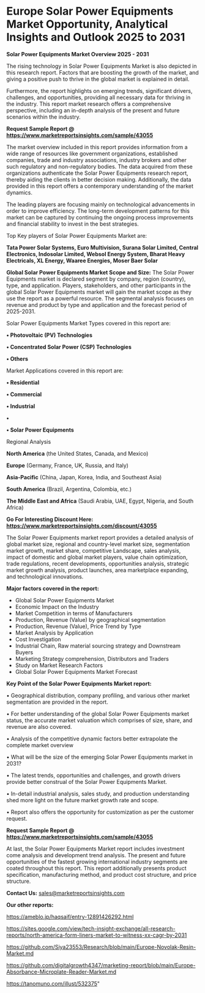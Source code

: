 # Europe Solar Power Equipments Market Opportunity, Analytical Insights and Outlook 2025 to 2031

<Strong> Solar Power Equipments Market Overview 2025 - 2031</strong>

The rising technology in Solar Power Equipments Market is also depicted in this research report. Factors that are boosting the growth of the market, and giving a positive push to thrive in the global market is explained in detail.

Furthermore, the report highlights on emerging trends, significant drivers, challenges, and opportunities, providing all necessary data for thriving in the industry. This report market research offers a comprehensive perspective, including an in-depth analysis of the present and future scenarios within the industry.

<strong>Request Sample Report @ <a href=https://www.marketreportsinsights.com/sample/43055>https://www.marketreportsinsights.com/sample/43055</a></strong>

The market overview included in this report provides information from a wide range of resources like government organizations, established companies, trade and industry associations, industry brokers and other such regulatory and non-regulatory bodies. The data acquired from these organizations authenticate the Solar Power Equipments research report, thereby aiding the clients in better decision making. Additionally, the data provided in this report offers a contemporary understanding of the market dynamics.

The leading players are focusing mainly on technological advancements in order to improve efficiency. The long-term development patterns for this market can be captured by continuing the ongoing process improvements and financial stability to invest in the best strategies.

Top Key players of Solar Power Equipments Market are:

<strong>Tata Power Solar Systems, Euro Multivision, Surana Solar Limited, Central Electronics, Indosolar Limited, Websol Energy System, Bharat Heavy Electricals, XL Energy, Waaree Energies, Moser Baer Solar</strong>

<strong><b>Global Solar Power Equipments Market Scope and Size:</b></strong>
The Solar Power Equipments market is declared segment by company, region (country), type, and application. Players, stakeholders, and other participants in the global Solar Power Equipments market will gain the market scope as they use the report as a powerful resource. The segmental analysis focuses on revenue and product by type and application and the forecast period of 2025-2031.

Solar Power Equipments Market Types covered in this report are:

<strong>•  Photovoltaic (PV) Technologies

•  Concentrated Solar Power (CSP) Technologies

•  Others</strong>

Market Applications covered in this report are:

<strong>•  Residential

•  Commercial

•  Industrial

•  

•  Solar Power Equipments</strong> 

Regional Analysis

<strong>North America</strong> (the United States, Canada, and Mexico)

<strong>Europe</strong> (Germany, France, UK, Russia, and Italy)

<strong>Asia-Pacific</strong> (China, Japan, Korea, India, and Southeast Asia)

<strong>South America</strong> (Brazil, Argentina, Colombia, etc.)

<strong>The Middle East and Africa</strong> (Saudi Arabia, UAE, Egypt, Nigeria, and South Africa)

<strong>Go For Interesting Discount Here: <a href=https://www.marketreportsinsights.com/discount/43055>https://www.marketreportsinsights.com/discount/43055</a></strong>

The Solar Power Equipments market report provides a detailed analysis of global market size, regional and country-level market size, segmentation market growth, market share, competitive Landscape, sales analysis, impact of domestic and global market players, value chain optimization, trade regulations, recent developments, opportunities analysis, strategic market growth analysis, product launches, area marketplace expanding, and technological innovations.

<strong><b>Major factors covered in the report:</b></strong>
<ul>
  <li>Global Solar Power Equipments Market </li>
  <li>Economic Impact on the Industry</li>
  <li>Market Competition in terms of Manufacturers</li>
  <li>Production, Revenue (Value) by geographical segmentation</li>
  <li>Production, Revenue (Value), Price Trend by Type</li>
  <li>Market Analysis by Application</li>
  <li>Cost Investigation</li>
  <li>Industrial Chain, Raw material sourcing strategy and Downstream Buyers</li>
  <li>Marketing Strategy comprehension, Distributors and Traders</li>
  <li>Study on Market Research Factors</li>
  <li>Global Solar Power Equipments Market Forecast</li>
</ul>

<strong><b>Key Point of the Solar Power Equipments Market report:</b></strong>

• Geographical distribution, company profiling, and various other market segmentation are provided in the report.

• For better understanding of the global Solar Power Equipments market status, the accurate market valuation which comprises of size, share, and revenue are also covered.

• Analysis of the competitive dynamic factors better extrapolate the complete market overview

• What will be the size of the emerging Solar Power Equipments market in 2031?

• The latest trends, opportunities and challenges, and growth drivers provide better construal of the Solar Power Equipments Market.

• In-detail industrial analysis, sales study, and production understanding shed more light on the future market growth rate and scope.

• Report also offers the opportunity for customization as per the customer request.

<strong>Request Sample Report @ <a href=https://www.marketreportsinsights.com/sample/43055>https://www.marketreportsinsights.com/sample/43055</a></strong>

At last, the Solar Power Equipments Market report includes investment come analysis and development trend analysis. The present and future opportunities of the fastest growing international industry segments are coated throughout this report. This report additionally presents product specification, manufacturing method, and product cost structure, and price structure.

<strong>Contact Us:</strong>
sales@marketreportsinsights.com

<strong>Our other reports:</strong>

<a href=https://ameblo.jp/haqsaif/entry-12891426292.html>https://ameblo.jp/haqsaif/entry-12891426292.html</a>

<a href=https://sites.google.com/view/tech-insight-exchange/all-research-reports/north-america-form-liners-market-to-witness-xx-cagr-by-2031>https://sites.google.com/view/tech-insight-exchange/all-research-reports/north-america-form-liners-market-to-witness-xx-cagr-by-2031</a>

<a href=https://github.com/Siya23553/Research/blob/main/Europe-Novolak-Resin-Market.md>https://github.com/Siya23553/Research/blob/main/Europe-Novolak-Resin-Market.md</a>

<a href=https://github.com/digitalgrowth4347/marketing-report/blob/main/Europe-Absorbance-Microplate-Reader-Market.md>https://github.com/digitalgrowth4347/marketing-report/blob/main/Europe-Absorbance-Microplate-Reader-Market.md</a>

<a href=https://tanomuno.com/illust/532375>https://tanomuno.com/illust/532375</a>"
